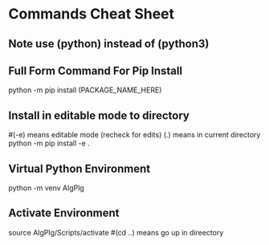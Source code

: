 # Commands Cheat Sheet
## Note use (python) instead of (python3)
## Full Form Command For Pip Install
python -m pip install (PACKAGE_NAME_HERE)
## Install in editable mode to directory
#(-e) means editable mode (recheck for edits) (.) means in current directory
python -m pip install -e .
## Virtual Python Environment
python -m venv AlgPlg
## Activate Environment
source AlgPlg/Scripts/activate
#(cd ..) means go up in direectory
